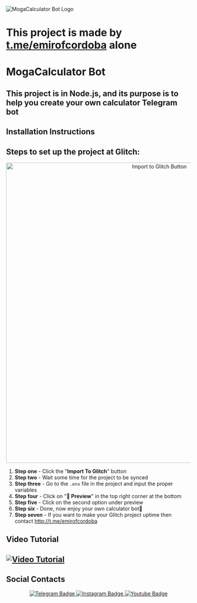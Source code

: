 ![MogaCalculator Bot Logo](https://github.com/emirofcordoba/CALCULATOR-BOT/blob/main/logo.png)

# **This project is made by [t.me/emirofcordoba](https://t.me/MogaTeam) alone**

# **MogaCalculator Bot**

## **This project is in Node.js, and its purpose is to help you create your own calculator Telegram bot**

## **Installation Instructions**

## **Steps to set up the project at Glitch:**

<p align="center">
  <a href="https://glitch.com/edit/#!/import/git?url=https://github.com/emirofcordoba/CALCULATOR-BOT.git">
    <img src="https://img.shields.io/badge/Import%20To%20Glitch-Click%20to%20Import-brightgreen?style=for-the-badge" alt="Import to Glitch Button" width="820" />
  </a>
</p>

1. **Step one** - Click the "**Import To Glitch**" button
2. **Step two** - Wait some time for the project to be synced
3. **Step three** - Go to the `.env` file in the project and input the proper variables
4. **Step four** - Click on "**🔎 Preview**" in the top right corner at the bottom
5. **Step five** - Click on the second option under preview 
6. **Step six** - Done, now enjoy your own calculator bot🤩
7. **Step seven** - If you want to make your Glitch project uptime then contact http://t.me/emirofcordoba
## **Video Tutorial** ##
## **[![Video Tutorial](https://github.com/emirofcordoba/CALCULATOR-BOT/blob/main/setup.png)](https://github.com/emirofcordoba/CALCULATOR-BOT/blob/main/setup.mp4?raw=true)**

## **Social Contacts**

<p align="center">
  <a href="https://t.me/emirofcordoba">
    <img src="https://img.shields.io/badge/CONTACT-TELEGRAM-blue?style=for-the-badge&logo=telegram" alt="Telegram Badge"/>
  </a>
  <a href="https://instagram.com/emirofcordoba">
    <img src="https://img.shields.io/badge/CONTACT-INSTAGRAM-red?style=for-the-badge&logo=instagram" alt="Instagram Badge"/>
  </a>
  <a href="https://www.youtube.com/@highjacker_kidnapper/about">
    <img src="https://img.shields.io/badge/CONTACT-YOUTUBE-red?style=for-the-badge&logo=youtube" alt="Youtube Badge"/>
  </a>
</p>
